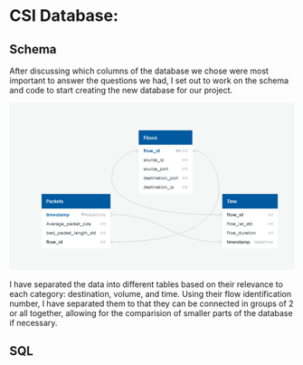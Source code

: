# CSI Database:

## Schema
After discussing which columns of the database we chose were most important to answer the questions we had, I set out to work on the schema and code to start creating the new database for our project.

![](schema.PNG)

I have separated the data into different tables based on their relevance to each category: destination, volume, and time. Using their flow identification number, I have separated them to that they can be connected in groups of 2 or all together, allowing for the comparision of smaller parts of the database if necessary.

## SQL
